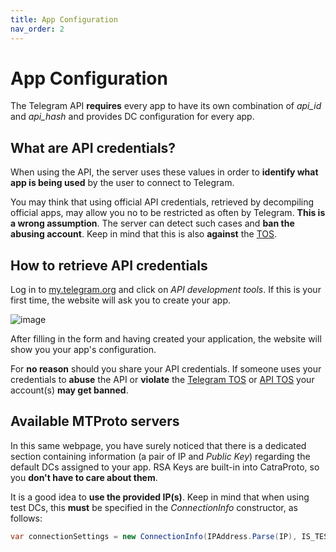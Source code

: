 ```yaml
---
title: App Configuration
nav_order: 2
---
```


# App Configuration
The Telegram API **requires** every app to have its own combination of _api_id_ and _api_hash_ and provides DC configuration for every app.
## What are API credentials?
When using the API, the server uses these values in order to **identify what app is being used** by the user to connect to Telegram.

You may think that using official API credentials, retrieved by decompiling official apps, may allow you no to be restricted as often by Telegram. **This is a wrong assumption**. The server can detect such cases and **ban the abusing account**. Keep in mind that this is also **against** the [TOS](https://core.telegram.org/api/terms).

## How to retrieve API credentials
Log in to [my.telegram.org](https://my.telegram.org) and click on _API development tools_. If this is your first time, the website will ask you to create your app.

![image](https://user-images.githubusercontent.com/81624781/166121199-2278c9a4-cdb3-45d7-9700-d0c7d6899308.png)

After filling in the form and having created your application, the website will show you your app's configuration.

For **no reason** should you share your API credentials. If someone uses your credentials to **abuse** the API or **violate** the [Telegram TOS](https://telegram.org/tos) or [API TOS](https://core.telegram.org/api/terms) your account(s) **may get banned**.

## Available MTProto servers
In this same webpage, you have surely noticed that there is a dedicated section containing information (a pair of IP and _Public Key_) regarding the default DCs assigned to your app. RSA Keys are built-in into CatraProto, so you **don't have to care about them**.

It is a good idea to **use the provided IP(s)**. Keep in mind that when using test DCs, this **must** be specified in the _ConnectionInfo_ constructor, as follows:
```cs
var connectionSettings = new ConnectionInfo(IPAddress.Parse(IP), IS_TEST, 443, DC_ID);
```

